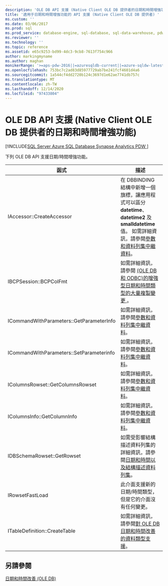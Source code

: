 ```yaml
---
description: 'OLE DB API 支援 (Native Client OLE DB 提供者的日期和時間增強功能) '
title: '適用于日期和時間增強功能的 API 支援 (Native Client OLE DB 提供者) '
ms.custom: ''
ms.date: 03/06/2017
ms.prod: sql
ms.prod_service: database-engine, sql-database, sql-data-warehouse, pdw
ms.reviewer: ''
ms.technology: ''
ms.topic: reference
ms.assetid: e65c9253-bd99-4dc3-9cb8-7613f754c966
author: markingmyname
ms.author: maghan
monikerRange: '>=aps-pdw-2016||=azuresqldb-current||=azure-sqldw-latest||>=sql-server-2016||>=sql-server-linux-2017||=azuresqldb-mi-current'
ms.openlocfilehash: 753bc7c2ad83d85977729ab7be241fcf4601d4a6
ms.sourcegitcommit: 1a544cf4dd2720b124c3697d1e62ae7741db757c
ms.translationtype: MT
ms.contentlocale: zh-TW
ms.lasthandoff: 12/14/2020
ms.locfileid: "97433804"
---
```

# <a name="ole-db-api-support-for-date-and-time-enhancements-native-client-ole-db-provider"></a>OLE DB API 支援 (Native Client OLE DB 提供者的日期和時間增強功能) 
[!INCLUDE[SQL Server Azure SQL Database Synapse Analytics PDW ](../../includes/applies-to-version/sql-asdb-asdbmi-asa-pdw.md)]

  下列 OLE DB API 支援日期/時間增強功能。  
  
|函式|描述|  
|--------------|-----------------|  
|IAccessor::CreateAccessor|在 DBBINDING 結構中新增一個旗標，讓應用程式可以區分 **datetime**、**datetime2** 及 **smalldatetime** 值。 如需詳細資訊，請參閱[參數和資料列集中繼資料](../../relational-databases/native-client-ole-db-date-time/metadata-parameter-and-rowset.md)。|  
|IBCPSession::BCPColFmt|如需詳細資訊，請參閱 [&#40;OLE DB 和 ODBC&#41;的增強型日期和時間類型的大量複製變更 ](../../relational-databases/native-client-odbc-date-time/bulk-copy-changes-for-enhanced-date-and-time-types-ole-db-and-odbc.md)。|  
|ICommandWithParameters::GetParameterInfo|如需詳細資訊，請參閱[參數和資料列集中繼資料](../../relational-databases/native-client-ole-db-date-time/metadata-parameter-and-rowset.md)。|  
|ICommandWithParameters::SetParameterinfo|如需詳細資訊，請參閱[參數和資料列集中繼資料](../../relational-databases/native-client-ole-db-date-time/metadata-parameter-and-rowset.md)。|  
|IColumnsRowset::GetColumnsRowset|如需詳細資訊，請參閱[參數和資料列集中繼資料](../../relational-databases/native-client-ole-db-date-time/metadata-parameter-and-rowset.md)。|  
|IColumnsInfo::GetColumnInfo|如需詳細資訊，請參閱[參數和資料列集中繼資料](../../relational-databases/native-client-ole-db-date-time/metadata-parameter-and-rowset.md)。|  
|IDBSchemaRowset::GetRowset|如需受影響結構描述資料列集的詳細資訊，請參閱[日期和時間以及結構描述資料列集](../../relational-databases/native-client-ole-db-date-time/metadata-date-and-time-and-schema-rowsets.md)。|  
|IRowsetFastLoad|此介面支援新的日期/時間類型，但是它的介面沒有任何變更。|  
|ITableDefinition::CreateTable|如需詳細資訊，請參閱[對 OLE DB 日期和時間改善的資料類型支援](../../relational-databases/native-client-ole-db-date-time/data-type-support-for-ole-db-date-and-time-improvements.md)。|  
  
## <a name="see-also"></a>另請參閱  
 [日期和時間改善 &#40;OLE DB&#41;](../../relational-databases/native-client-ole-db-date-time/date-and-time-improvements-ole-db.md)  
  
  
